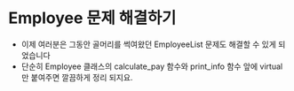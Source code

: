# Employee 문제 해결하기
  * 이제 여러분은 그동안 골머리를 썩여왔던 EmployeeList 문제도 해결할 수 있게 되었습니다
  * 단순히 Employee 클래스의 calculate_pay 함수와 print_info 함수 앞에 virtual 만 붙여주면 깔끔하게 정리 되지요.
